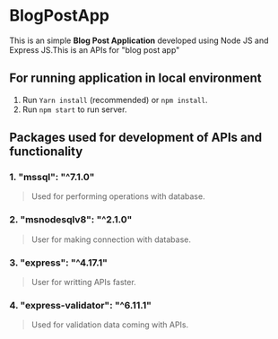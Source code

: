 # BlogPostApp

This is an simple **Blog Post Application** developed using Node JS and Express JS.This is an APIs for "blog post app"

## For running application in local environment

1. Run `Yarn install` (recommended) or `npm install`.
2. Run `npm start` to run server.

## Packages used for development of APIs and functionality


### **1.** "mssql": "^7.1.0"
>Used for performing operations with database.


### **2.** "msnodesqlv8": "^2.1.0"
>User for making connection with database.


### **3.** "express": "^4.17.1"
>User for writting APIs faster.


### **4.** "express-validator": "^6.11.1"
>Used for validation data coming with APIs.